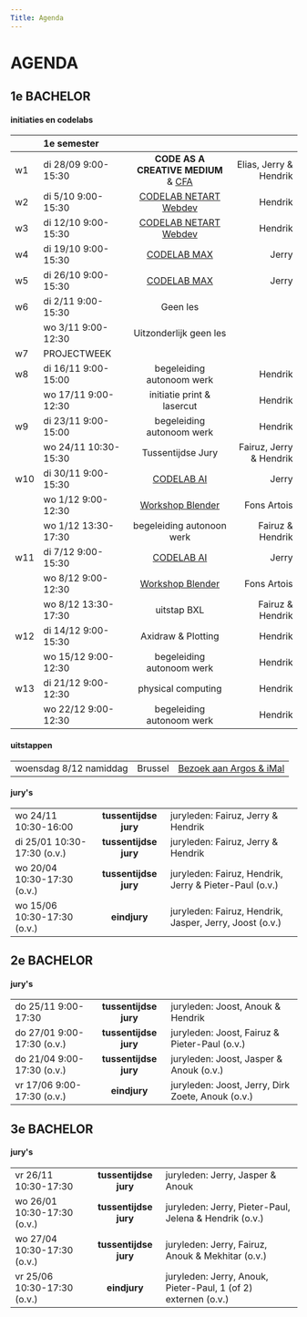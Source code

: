 ```yaml
---
Title: Agenda
---
```

# AGENDA
## 1e BACHELOR
#### initiaties en codelabs

| | 1e semester |       |     |
|:---|:---|:---:|---:|
| w1 | di 28/09 9:00-15:30 | **CODE AS A CREATIVE MEDIUM** & [CFA](../projecten/2021CFA) | Elias, Jerry & Hendrik |
| w2 | di 5/10 9:00-15:30   | [CODELAB NETART Webdev](../projecten/2021netartwebdev)  | Hendrik |
| w3 | di 12/10 9:00-15:30  | [CODELAB NETART Webdev](../projecten/2021netartwebdev) | Hendrik |
| w4 | di 19/10 9:00-15:30  | [CODELAB MAX](../projecten/2021max) | Jerry |
| w5 | di 26/10 9:00-15:30  | [CODELAB MAX](../projecten/2021max) | Jerry |
| w6 | di 2/11 9:00-15:30   | Geen les |  |
|  | wo 3/11 9:00-12:30   | Uitzonderlijk geen les |  |
| w7 | PROJECTWEEK |  |  |
| w8 | di 16/11  9:00-15:00 | begeleiding autonoom werk | Hendrik |
|  | wo 17/11  9:00-12:30 | initiatie print & lasercut | Hendrik |
| w9 | di 23/11 9:00-15:00  | begeleiding autonoom werk | Hendrik |
|  | wo 24/11 10:30-15:30  | Tussentijdse Jury | Fairuz, Jerry & Hendrik |
| w10 | di 30/11 9:00-15:30 | [CODELAB AI](../projecten/2021AI) | Jerry |
|  | wo 1/12 9:00-12:30 | [Workshop Blender](../projecten/2021blender) | Fons Artois |
|  | wo 1/12 13:30-17:30 | begeleiding autonoon werk | Fairuz & Hendrik |
| w11 | di 7/12 9:00-15:30 | [CODELAB AI](../projecten/2021AI)  | Jerry |
|  | wo 8/12 9:00-12:30 | [Workshop Blender](../projecten/2021blender) | Fons Artois |
|  | wo 8/12 13:30-17:30 | uitstap BXL | Fairuz & Hendrik |
| w12 | di 14/12 9:00-15:30 | Axidraw & Plotting | Hendrik |
|  | wo 15/12 9:00-12:30 | begeleiding autonoom werk | Hendrik |
| w13 | di 21/12 9:00-12:30 | physical computing | Hendrik |
|  | wo 22/12 9:00-12:30 | begeleiding autonoom werk | Hendrik |

<!--
|  | 2e semester |  |  |
| -	| - | :-:	|-	|
| w1 	| 	| 	| 	|
| 	| 	| 	| 	|
| w2 	| 	| 	| 	|
| 	| 	| 	| 	|
| w3 	| 	| 	| 	|
| 	| 	| 	| 	|
| w4 	| 	| 	| 	|
| 	| 	| 	| 	|
| w5 	| 	| 	| 	|
| 	| 	| 	| 	|
| w6 	| 	| 	| 	|
| 	| 	| 	| 	|
| w7 	| 	|  	| 	|
| 	| 	| 	| 	|
| w8 	| PROJECTWEEK	| 	| 	|
| 	| 	| 	| 	|
| w9 	| 	| 	| 	|
| 	| 	| 	| 	|
| w10 | 	| 	| 	|
| 	| 	| 	| 	|
| w11 	|  	|  	| 	|
| 	| 	| 	| 	|
| w12 	|  	|  	| 	|
| 	| 	| 	| 	|
| w13 	|  	|  	| 	|
| 	| 	| 	| 	|

-->
#### uitstappen
|     |       |     |
| --- | :---: | --- |
| woensdag 8/12 namiddag | Brussel | [Bezoek aan Argos & iMal](../trips/2021bxl) |

#### jury's
|     |       |     |
| --- | :---: | --- |
| wo 24/11 10:30-16:00 | **tussentijdse jury** | juryleden: Fairuz, Jerry & Hendrik |
| di 25/01 10:30-17:30 (o.v.)| **tussentijdse jury** | juryleden: Fairuz, Jerry & Hendrik |
| wo 20/04 10:30-17:30 (o.v.)| **tussentijdse jury** | juryleden: Fairuz, Hendrik, Jerry &  Pieter-Paul (o.v.) |
| wo 15/06 10:30-17:30 (o.v.)| **eindjury** | juryleden: Fairuz, Hendrik, Jasper, Jerry, Joost (o.v.) |


## 2e BACHELOR
#### jury's
|     |       |     |
| --- | :---: | --- |
| do 25/11 9:00-17:30 | **tussentijdse jury** | juryleden: Joost, Anouk & Hendrik |
| do 27/01 9:00-17:30 (o.v.)| **tussentijdse jury** | juryleden: Joost, Fairuz & Pieter-Paul (o.v.) |
| do 21/04 9:00-17:30 (o.v.)| **tussentijdse jury** | juryleden: Joost, Jasper & Anouk (o.v.) |
| vr 17/06 9:00-17:30 (o.v.)| **eindjury** | juryleden: Joost, Jerry, Dirk Zoete, Anouk  (o.v.) |


## 3e BACHELOR
#### jury's
|     |       |     |
| --- | :---: | --- |
| vr 26/11 10:30-17:30 | **tussentijdse jury** | juryleden: Jerry, Jasper & Anouk |
| wo 26/01 10:30-17:30 (o.v.)| **tussentijdse jury** | juryleden: Jerry, Pieter-Paul, Jelena & Hendrik (o.v.) |
| wo 27/04 10:30-17:30 (o.v.)| **tussentijdse jury** | juryleden: Jerry, Fairuz, Anouk & Mekhitar (o.v.) |
| vr 25/06 10:30-17:30 (o.v.)| **eindjury** | juryleden: Jerry, Anouk, Pieter-Paul, 1 (of 2) externen (o.v.) |

<!--
### transversaal atelier
-->
